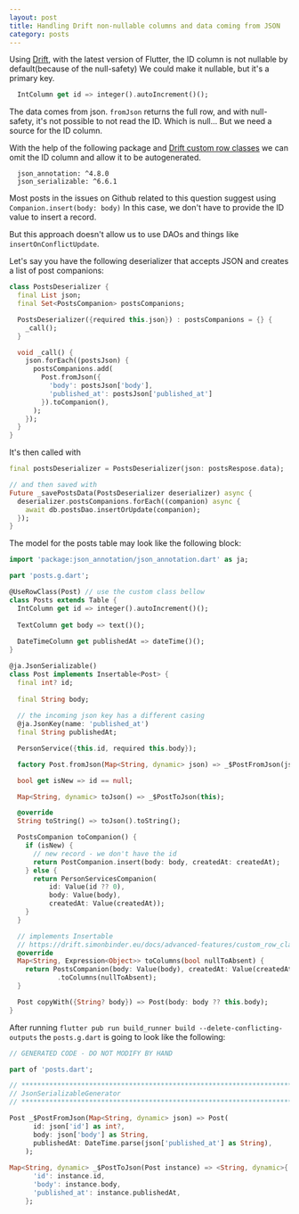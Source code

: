 ```yaml
---
layout: post
title: Handling Drift non-nullable columns and data coming from JSON
category: posts
---
```


Using [Drift](https://pub.dev/packages/drift), with the latest version of Flutter, the ID column is not nullable by default(because of the null-safety)
We could make it nullable, but it's a primary key. 

```dart
  IntColumn get id => integer().autoIncrement()();
```

The data comes from json. `fromJson` returns the full row, and with null-safety, it's not possible to not read the ID. Which is null... But we need a source for the ID column.



With the help of the following package and [Drift custom row classes](https://drift.simonbinder.eu/docs/advanced-features/custom_row_classes/) we can omit the ID column and allow it to be autogenerated.

```
  json_annotation: ^4.8.0
  json_serializable: ^6.6.1
```

Most posts in the issues on Github related to this question suggest using `Companion.insert(body: body)`
In this case, we don't have to provide the ID value to insert a record.

But this approach doesn't allow us to use DAOs and things like `insertOnConflictUpdate`.

Let's say you have the following deserializer that accepts JSON and creates a list of post companions:

```dart
class PostsDeserializer {
  final List json;
  final Set<PostsCompanion> postsCompanions;

  PostsDeserializer({required this.json}) : postsCompanions = {} {
    _call();
  }

  void _call() {
    json.forEach((postsJson) {
      postsCompanions.add(
        Post.fromJson({
          'body': postsJson['body'],
          'published_at': postsJson['published_at']
        }).toCompanion(),
      );
    });
  }
}

```

It's then called with

```dart
final postsDeserializer = PostsDeserializer(json: postsRespose.data);

// and then saved with
Future _savePostsData(PostsDeserializer deserializer) async {
  deserializer.postsCompanions.forEach((companion) async {
    await db.postsDao.insertOrUpdate(companion);
  });
}

```

The model for the posts table may look like the following block:

```dart
import 'package:json_annotation/json_annotation.dart' as ja;

part 'posts.g.dart';

@UseRowClass(Post) // use the custom class bellow
class Posts extends Table {
  IntColumn get id => integer().autoIncrement()();
  
  TextColumn get body => text()();
  
  DateTimeColumn get publishedAt => dateTime()();
}

@ja.JsonSerializable()
class Post implements Insertable<Post> {
  final int? id;
  
  final String body;
  
  // the incoming json key has a different casing
  @ja.JsonKey(name: 'published_at')
  final String publishedAt;

  PersonService({this.id, required this.body});

  factory Post.fromJson(Map<String, dynamic> json) => _$PostFromJson(json);

  bool get isNew => id == null;

  Map<String, dynamic> toJson() => _$PostToJson(this);

  @override
  String toString() => toJson().toString();

  PostsCompanion toCompanion() {
    if (isNew) {
      // new record - we don't have the id
      return PostCompanion.insert(body: body, createdAt: createdAt);
    } else {
      return PersonServicesCompanion(
          id: Value(id ?? 0), 
          body: Value(body), 
          createdAt: Value(createdAt));
    }
  }

  // implements Insertable
  // https://drift.simonbinder.eu/docs/advanced-features/custom_row_classes/#inserts-and-updates-with-custom-classes
  @override 
  Map<String, Expression<Object>> toColumns(bool nullToAbsent) {
    return PostsCompanion(body: Value(body), createdAt: Value(createdAt))
            .toColumns(nullToAbsent);
  }

  Post copyWith({String? body}) => Post(body: body ?? this.body);
}

```

After running `flutter pub run build_runner build --delete-conflicting-outputs` the `posts.g.dart` is going to look like the following:

```dart
// GENERATED CODE - DO NOT MODIFY BY HAND

part of 'posts.dart';

// **************************************************************************
// JsonSerializableGenerator
// **************************************************************************

Post _$PostFromJson(Map<String, dynamic> json) => Post(
      id: json['id'] as int?,
      body: json['body'] as String,
      publishedAt: DateTime.parse(json['published_at'] as String),
    );
	
Map<String, dynamic> _$PostToJson(Post instance) => <String, dynamic>{
      'id': instance.id,
      'body': instance.body,
      'published_at': instance.publishedAt,
    };
	
```






